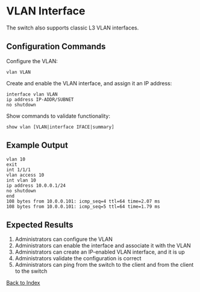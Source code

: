 # VLAN Interface

The switch also supports classic L3 VLAN interfaces.

## Configuration Commands

Configure the VLAN:

```text
vlan VLAN
```

Create and enable the VLAN interface, and assign it an IP address:

```text
interface vlan VLAN
ip address IP-ADDR/SUBNET
no shutdown
```

Show commands to validate functionality:

```text
show vlan [VLAN|interface IFACE|summary]
```

## Example Output

```text
vlan 10
exit
int 1/1/1
vlan access 10
int vlan 10
ip address 10.0.0.1/24
no shutdown
end
108 bytes from 10.0.0.101: icmp_seq=4 ttl=64 time=2.07 ms
108 bytes from 10.0.0.101: icmp_seq=5 ttl=64 time=1.79 ms
```

## Expected Results

1. Administrators can configure the VLAN
2. Administrators can enable the interface and associate it with the VLAN
3. Administrators can create an IP-enabled VLAN interface, and it is up
4. Administrators validate the configuration is correct
5. Administrators can ping from the switch to the client and from the client to the switch

[Back to Index](../README.md)
